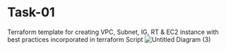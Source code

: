 # Task-01
Terraform template for creating VPC, Subnet, IG, RT &amp; EC2 instance with best practices incorporated in terraform Script
![Untitled Diagram (3)](https://github.com/user-attachments/assets/9da643c6-1c66-4d91-9384-925e099b10fe)
